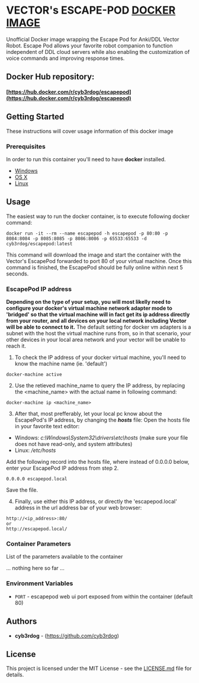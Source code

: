 # VECTOR's ESCAPE-POD [DOCKER IMAGE](https://hub.docker.com/r/cyb3rdog/escapepod)

Unofficial Docker image wrapping the Escape Pod for Anki/DDL Vector Robot.
Escape Pod allows your favorite robot companion to function independent of DDL cloud servers while also enabling the customization of voice commands and improving response times.

## Docker Hub repository:
#### **[https://hub.docker.com/r/cyb3rdog/escapepod](https://hub.docker.com/r/cyb3rdog/escapepod)**

## Getting Started

These instructions will cover usage information of this docker image

### Prerequisites

In order to run this container you'll need to have **docker** installed.

* [Windows](https://docs.docker.com/windows/started)
* [OS X](https://docs.docker.com/mac/started/)
* [Linux](https://docs.docker.com/linux/started/)

## Usage

The easiest way to run the docker container, is to execute following docker command:

```shell
docker run -it --rm --name escapepod -h escapepod -p 80:80 -p 8084:8084 -p 8085:8085 -p 8086:8086 -p 65533:65533 -d cyb3rdog/escapepod:latest
```

This command will download the image and start the container with the Vector's EscapePod forwarded to port 80 of your virtual machine.
Once this command is finished, the EscapePod should be fully online within next 5 seconds.


### EscapePod IP address 

**Depending on the type of your setup, you will most likelly need to configure your docker's virtual machine network adapter mode to 'bridged' so that the virtual machine will in fact get its ip address directly from your router, and all devices on your local network including Vector will be able to connect to it.**
The default setting for docker vm adapters is a subnet with the host the virtual machine runs from, so in that scenario, your other devices in your local area network and your vector will be unable to reach it.

1) To check the IP address of your docker virtual machine, you'll need to know the machine name (ie. 'default')

```shell
docker-machine active
```

2) Use the retieved machine_name to query the IP address, by replacing the \<machine_name\> with the actual name in following command:

```shell
docker-machine ip <machine_name>
```

3) After that, most prefferably, let your local pc know about the EscapePod's IP address, by changing the ***hosts*** file:
Open the hosts file in your favorite text editor:
* Windows: *c:\Windows\System32\drivers\etc\hosts* (make sure your file does not have read-only, and system attributes)
* Linux: */etc/hosts*

Add the following record into the hosts file, where instead of 0.0.0.0 below, enter your EscapePod IP address from step 2.

```shell
0.0.0.0 escapepod.local
```

Save the file.

4) Finally, use either this IP address, or directly the 'escapepod.local' address in the url address bar of your web browser:

```shell
http://<ip_address>:80/
or
http://escapepod.local/
```

### Container Parameters

List of the parameters available to the container

... nothing here so far ...


### Environment Variables

* `PORT` - escapepod web ui port exposed from within the container (default 80)

## Authors

* **cyb3rdog** - (https://github.com/cyb3rdog)

## License

This project is licensed under the MIT License - see the [LICENSE.md](LICENSE.md) file for details.


